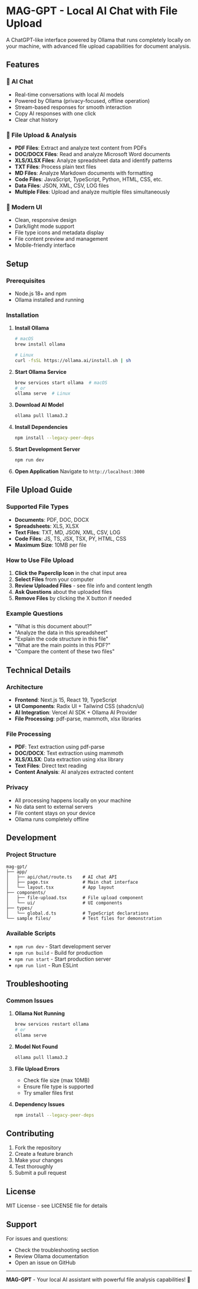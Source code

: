 # MAG-GPT - Local AI Chat with File Upload

A ChatGPT-like interface powered by Ollama that runs completely locally on your machine, with advanced file upload capabilities for document analysis.

## Features

### 🤖 AI Chat
- Real-time conversations with local AI models
- Powered by Ollama (privacy-focused, offline operation)
- Stream-based responses for smooth interaction
- Copy AI responses with one click
- Clear chat history

### 📁 File Upload & Analysis
- **PDF Files**: Extract and analyze text content from PDFs
- **DOC/DOCX Files**: Read and analyze Microsoft Word documents
- **XLS/XLSX Files**: Analyze spreadsheet data and identify patterns
- **TXT Files**: Process plain text files
- **MD Files**: Analyze Markdown documents with formatting
- **Code Files**: JavaScript, TypeScript, Python, HTML, CSS, etc.
- **Data Files**: JSON, XML, CSV, LOG files
- **Multiple Files**: Upload and analyze multiple files simultaneously

### 🎨 Modern UI
- Clean, responsive design
- Dark/light mode support
- File type icons and metadata display
- File content preview and management
- Mobile-friendly interface

## Setup

### Prerequisites
- Node.js 18+ and npm
- Ollama installed and running

### Installation

1. **Install Ollama**
   ```bash
   # macOS
   brew install ollama
   
   # Linux
   curl -fsSL https://ollama.ai/install.sh | sh
   ```

2. **Start Ollama Service**
   ```bash
   brew services start ollama  # macOS
   # or
   ollama serve  # Linux
   ```

3. **Download AI Model**
   ```bash
   ollama pull llama3.2
   ```

4. **Install Dependencies**
   ```bash
   npm install --legacy-peer-deps
   ```

5. **Start Development Server**
   ```bash
   npm run dev
   ```

6. **Open Application**
   Navigate to `http://localhost:3000`

## File Upload Guide

### Supported File Types
- **Documents**: PDF, DOC, DOCX
- **Spreadsheets**: XLS, XLSX
- **Text Files**: TXT, MD, JSON, XML, CSV, LOG
- **Code Files**: JS, TS, JSX, TSX, PY, HTML, CSS
- **Maximum Size**: 10MB per file

### How to Use File Upload

1. **Click the Paperclip Icon** in the chat input area
2. **Select Files** from your computer
3. **Review Uploaded Files** - see file info and content length
4. **Ask Questions** about the uploaded files
5. **Remove Files** by clicking the X button if needed

### Example Questions
- "What is this document about?"
- "Analyze the data in this spreadsheet"
- "Explain the code structure in this file"
- "What are the main points in this PDF?"
- "Compare the content of these two files"

## Technical Details

### Architecture
- **Frontend**: Next.js 15, React 19, TypeScript
- **UI Components**: Radix UI + Tailwind CSS (shadcn/ui)
- **AI Integration**: Vercel AI SDK + Ollama AI Provider
- **File Processing**: pdf-parse, mammoth, xlsx libraries

### File Processing
- **PDF**: Text extraction using pdf-parse
- **DOC/DOCX**: Text extraction using mammoth
- **XLS/XLSX**: Data extraction using xlsx library
- **Text Files**: Direct text reading
- **Content Analysis**: AI analyzes extracted content

### Privacy
- All processing happens locally on your machine
- No data sent to external servers
- File content stays on your device
- Ollama runs completely offline

## Development

### Project Structure
```
mag-gpt/
├── app/
│   ├── api/chat/route.ts    # AI chat API
│   ├── page.tsx             # Main chat interface
│   └── layout.tsx           # App layout
├── components/
│   ├── file-upload.tsx      # File upload component
│   └── ui/                  # UI components
├── types/
│   └── global.d.ts          # TypeScript declarations
└── sample files/            # Test files for demonstration
```

### Available Scripts
- `npm run dev` - Start development server
- `npm run build` - Build for production
- `npm run start` - Start production server
- `npm run lint` - Run ESLint

## Troubleshooting

### Common Issues

1. **Ollama Not Running**
   ```bash
   brew services restart ollama
   # or
   ollama serve
   ```

2. **Model Not Found**
   ```bash
   ollama pull llama3.2
   ```

3. **File Upload Errors**
   - Check file size (max 10MB)
   - Ensure file type is supported
   - Try smaller files first

4. **Dependency Issues**
   ```bash
   npm install --legacy-peer-deps
   ```

## Contributing

1. Fork the repository
2. Create a feature branch
3. Make your changes
4. Test thoroughly
5. Submit a pull request

## License

MIT License - see LICENSE file for details

## Support

For issues and questions:
- Check the troubleshooting section
- Review Ollama documentation
- Open an issue on GitHub

---

**MAG-GPT** - Your local AI assistant with powerful file analysis capabilities! 🚀 